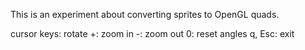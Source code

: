 This is an experiment about converting sprites to OpenGL quads.

cursor keys: rotate
+: zoom in
-: zoom out
0: reset angles
q, Esc: exit
